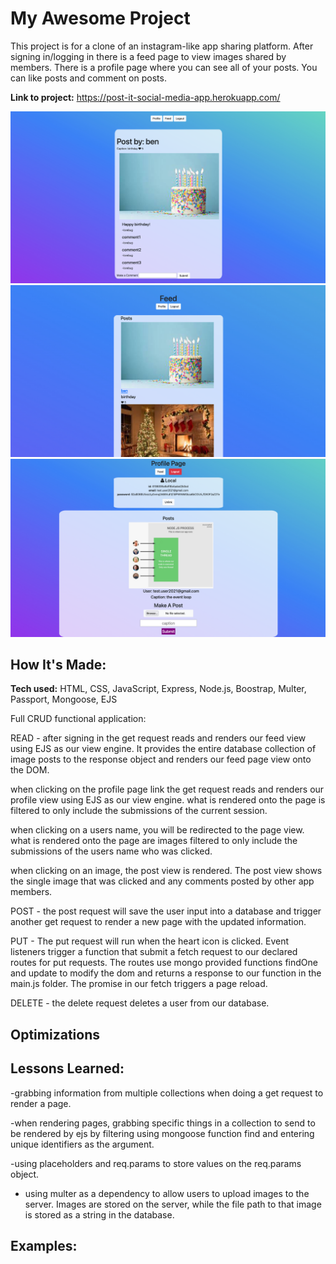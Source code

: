 # My Awesome Project
This project is for a clone of an instagram-like app sharing platform.
After signing in/logging in there is a feed page to view images shared by members.
There is a profile page where you can see all of your posts.
You can like posts and comment on posts.  


**Link to project:**
https://post-it-social-media-app.herokuapp.com/


<img src="public/img/live_screenshot1.png">

<img src="public/img/live_screenshot2.png">

<img src="public/img/live_screenshot3.png">

## How It's Made:

**Tech used:** HTML, CSS, JavaScript, Express, Node.js, Boostrap, Multer, Passport, Mongoose, EJS 

Full CRUD functional application:

READ - after signing in the get request reads and renders our feed view using EJS as our view engine. It provides the entire database collection of image posts to the response object and renders our feed page view onto the DOM.

when clicking on the profile page link the get request reads and renders our profile view using EJS as our view engine. what is rendered onto the page is filtered to only include the submissions of the current session.

when clicking on a users name, you will be redirected to the page view. what is rendered onto the page are images filtered to only include the submissions of the users name who was clicked.

when clicking on an image, the post view is rendered. The post view shows the single image that was clicked and any comments posted by other app members.

POST - the post request will save the user input into a database and trigger another get request to render a new page with the updated information.

PUT - The put request will run when the heart icon is clicked. Event listeners trigger a function that submit a fetch request to our declared routes for put requests. The routes use mongo provided functions findOne and update to modify the dom and returns a response to our function in the main.js folder. The promise in our fetch triggers a page reload.

DELETE - the delete request deletes a user from our database.

## Optimizations


## Lessons Learned:

-grabbing information from multiple collections when doing a get request to render a page.

-when rendering pages, grabbing specific things in a collection to send to be rendered by ejs by filtering using mongoose function find and entering unique identifiers as the argument.

-using  placeholders and req.params to store values on the req.params object.

- using multer as a dependency to allow users to upload images to the server. Images are stored on the server, while the file path to that image is stored as a string in the database.

## Examples:


